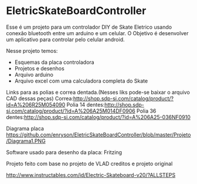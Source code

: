 # EletricSkateBoardController
Esse é um projeto para um controlador DIY de Skate Eletrico usando conexão bluetooth entre um arduino e um celular.
O Objetivo é desenvolver um aplicativo para controlar pelo celular android.

Nesse projeto temos:
* Esquemas da placa controladora
* Projetos e desenhos
* Arquivo arduino
* Arquivo excel com uma calculadora completa do Skate

Links para as polias e correa dentada.(Nesses liks pode-se baixar o arquivo CAD dessas peças)
Correa:http://shop.sdp-si.com/catalog/product/?id=A%206R25M054090
Polia 14 dentes:http://shop.sdp-si.com/catalog/product/?id=A%206A25M014DF0906
Polia 36 dentes:http://shop.sdp-si.com/catalog/product/?id=A%206A25-036NF0910


Diagrama placa
https://github.com/enryson/EletricSkateBoardController/blob/master/Projeto/Diagrama1.PNG

Software usado para desenho da placa:
Fritzing


Projeto feito com base no projeto de VLAD
creditos e projeto original

http://www.instructables.com/id/Electric-Skateboard-v20/?ALLSTEPS
